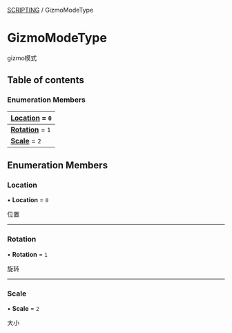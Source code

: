 [SCRIPTING](../groups/Core.SCRIPTING.md) / GizmoModeType

# GizmoModeType <Badge type="tip" text="Enumeration" /> <Score text="GizmoModeType" />

<span class="content-big">

gizmo模式

</span>

## Table of contents

### Enumeration Members <Score text="Enumeration" /> 
| **[Location](mw.GizmoModeType.md#location)** = ``0``  |
| :----- |
| **[Rotation](mw.GizmoModeType.md#rotation)** = ``1`` |
| **[Scale](mw.GizmoModeType.md#scale)** = ``2`` |

## Enumeration Members

### Location <Score text="Location" /> 

• **Location** = ``0``

位置

___

### Rotation <Score text="Rotation" /> 

• **Rotation** = ``1``

旋转

___

### Scale <Score text="Scale" /> 

• **Scale** = ``2``

大小
